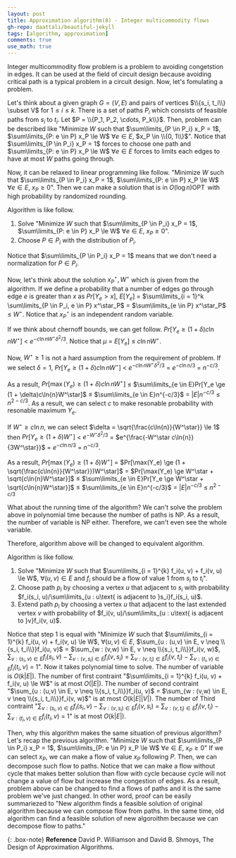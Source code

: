 ```yaml
---
layout: post
title: Approximation algorithm(8) - Integer multicommodity flows
gh-repo: daattali/beautiful-jekyll
tags: [algorithm, approximation]
comments: true
use_math: true
---
```


Integer multicommodity flow problem is a problem to avoiding congetstion in edges.
It can be used at the field of circuit design because avoiding critical path is a typical problem in a circuit design.
Now, let's fomulating a problem.

Let's think about a given graph $G = (V,E)$ and pairs of vertices $\\{s_i, t_i\\} \subset V$ for $1 \le i \le k$.
There is a set of paths $P_i$ which consists of feasible paths from $s_i$ to $t_i$.
Let $P = \\{P_1, P_2, \cdots, P_k\\}$.
Then, problem can be described like "Minimize $W$ such that $\sum\limits_{P \in P_i} x_P = 1$, $\sum\limits_{P: e \in P} x_P \le W$ $\forall e \in E$, $x_P \in \\{0, 1\\}$".
Notice that $\sum\limits_{P \in P_i} x_P = 1$ forces to choose one path and $\sum\limits_{P: e \in P} x_P \le W$ $\forall e \in E$ forces to limits each edges to have at most $W$ paths going through.

Now, it can be relaxed to linear programming like follow.
"Minimize $W$ such that $\sum\limits_{P \in P_i} x_P = 1$, $\sum\limits_{P: e \in P} x_P \le W$ $\forall e \in E$, $x_P \ge 0$".
Then we can make a solution that is in $O(\log{n})\operatorname{OPT}$ with high probability by randomized rounding.

Algorithm is like follow.
1. Solve "Minimize $W$ such that $\sum\limits_{P \in P_i} x_P = 1$, $\sum\limits_{P: e \in P} x_P \le W$ $\forall e \in E$, $x_P \ge 0$".
2. Choose $P \in P_i$ with the distribution of $P_i$.

Notice that $\sum\limits_{P \in P_i} x_P = 1$ means that we don't need a normalization for $P \in P_i$.

Now, let's think about the solution $x^\star_P, W^\star$ which is given from the algorithm.
If we define a probability that a number of edges go through edge $e$ is greater than $x$ as $Pr[Y_e > x]$,
$E[Y_e]$ $=$ $\sum\limits_{i = 1}^k \sum\limits_{P \in P_i, e \in P} x^\star_P$ $=$ $\sum\limits_{e \in P} x^\star_P$ $\le$ $W^\star$.
Notice that $x^\star_P$ is an independent random variable.

If we think about chernoff bounds, we can get follow.
$Pr[Y_e \ge (1 + \delta)c\ln{n}W^\star]$ $<$ $e^{-c\ln{n}W^\star\delta^2/3}$.
Notice that $\mu$ $=$ $E[Y_e]$ $\le$ $c\ln{n}W^\star$.

Now, $W^\star \ge 1$ is not a hard assumption from the requirement of problem.
If we select $\delta = 1$, $Pr[Y_e \ge (1 + \delta)c\ln{n}W^\star]$ $<$ $e^{-c\ln{n}W^\star\delta^2/3}$ $=$ $e^{-c\ln{n}/3}$ $=$ $n^{-c/3}$.

As a result, $Pr[\max(Y_e) \ge (1 + \delta)c\ln{n}W^\star]$ $\le$ 
$\sum\limits_{e \in E}Pr[Y_e \ge (1 + \delta)c\ln{n}W^\star]$ $\le$
$\sum\limits_{e \in E}n^{-c/3}$ $=$ $\left\vert E \right\vert n^{-c/3}$ $\le$ $n^{2-c/3}$.
As a result, we can select $c$ to make resonable probability with resonable maximum $Y_e$.

If $W^\star \ge c\ln{n}$, we can select $\delta = \sqrt{\frac{c\ln{n}}{W^\star}} \le 1$ then
$Pr[Y_e \ge (1 + \delta)W^\star]$ $<$ 
$e^{-W^\star\delta^2/3}$ $=$ 
$e^{\frac{-W^\star c\ln{n}}{3W^\star}}$ $=$
$e^{-c\ln{n}/3}$ $=$ $n^{-c/3}$.

As a result, $Pr[\max(Y_e) \ge (1 + \delta)W^\star]$ $=$
$Pr[\max(Y_e) \ge (1 + \sqrt{\frac{c\ln{n}}{W^\star}})W^\star]$ $=$
$Pr[\max(Y_e) \ge W^\star + \sqrt{c\ln{n}W^\star}]$ $\le$
$\sum\limits_{e \in E}Pr[Y_e \ge W^\star + \sqrt{c\ln{n}W^\star}]$ $\le$
$\sum\limits_{e \in E}n^{-c/3}$ $=$
$\left\vert E \right\vert n^{-c/3}$ $\le$
$n^{2-c/3}$

What about the running time of the algorithm?
We can't solve the problem above in polynomial time because the number of paths is NP.
As a result, the number of variable is NP either.
Therefore, we can't even see the whole variable.

Therefore, algorithm above will be changed to equivalent algorithm.

Algorithm is like follow.
1. Solve "Minimize $W$ such that $\sum\limits_{i = 1}^{k} f_i(u, v) + f_i(v, u) \le W$, $\forall (u, v) \in E$ and $f_i$ should be a flow of value 1 from $s_i$ to $t_i$".
2. Choose path $p_i$ by choosing a vertex $u$ that adjacent to $s_i$ with probability $f_i(s_i, u)/\sum\limits_{u : u\text{ is adjacent to }s_i}f_i(s_i, u)$.
3. Extend path $p_i$ by choosing a vertex $u$ that adjacent to the last extended vertex $v$ with probability of $f_i(v, u)/\sum\limits_{u : u\text{ is adjacent to }v}f_i(v, u)$.

Notice that step 1 is equal with "Minimize $W$ such that $\sum\limits_{i = 1}^{k} f_i(u, v) + f_i(v, u) \le W$, $\forall (u, v) \in E$, $\sum_{u : (u,v) \in E, v \neq \\{s_i, t_i\\}}f_i(u, v)$ $=$ $\sum_{w : (v,w) \in E, v \neq \\{s_i, t_i\\}}f_i(v, w)$, $\sum_{v : (s_i, v) \in E}f_i(s_i, v) - \sum_{v : (v, s_i) \in E}f_i(v, s_i)$ $=$ $\sum_{v : (v, t_i) \in E}f_i(v, t_i) - \sum_{v : (t_i, v) \in E}f_i(t_i, v)$ $=$ $1$".
Now it takes polynomial time to solve.
The number of variable is $O(k\left\vert E \right\vert)$.
The number of first contraint "$\sum\limits_{i = 1}^{k} f_i(u, v) + f_i(v, u) \le W$" is at most $O(\left\vert E \right\vert)$.
The number of second contraint "$\sum_{u : (u,v) \in E, v \neq \\{s_i, t_i\\}}f_i(u, v)$ $=$ $\sum_{w : (v,w) \in E, v \neq \\{s_i, t_i\\}}f_i(v, w)$" is at most $O(k\left\vert E \right\vert|V|)$.
The number of Third contraint "$\sum_{v : (s_i, v) \in E}f_i(s_i, v) - \sum_{v : (v, s_i) \in E}f_i(v, s_i)$ $=$ $\sum_{v : (v, t_i) \in E}f_i(v, t_i) - \sum_{v : (t_i, v) \in E}f_i(t_i, v)$ $=$ $1$" is at most $O(k\left\vert E \right\vert)$.

Then, why this algorithm makes the same situation of previous algorithm?
Let's recap the previous algorithm.
"Minimize $W$ such that $\sum\limits_{P \in P_i} x_P = 1$, $\sum\limits_{P: e \in P} x_P \le W$ $\forall e \in E$, $x_P \ge 0$"
If we can select $x_P$, we can make a flow of value $x_P$ following $P$.
Then, we can decompose such flow to paths.
Notice that we can make a flow without cycle that makes better solution than flow with cycle because cycle will not change a value of flow but increase the congestion of edges.
As a result, problem above can be changed to find a flows of paths and it is the same problem we've just changed. 
In other word, proof can be easily summariezed to "New algorithm finds a feasible solution of original algorithm because we can compose flow from paths.
In the same time, old algorithm can find a feasible solution of new algoroithm because we can decompose flow to paths."

{: .box-note}
**Reference** David P. Williamson and David B. Shmoys, The Design of Approximation Algorithms.